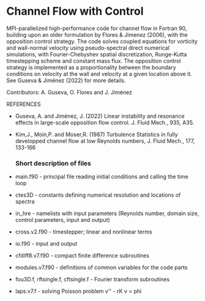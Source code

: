 # Channel Flow with Control

MPI-parallelized high-performance code for channel flow in Fortran 90, building upon an older formulation by Flores & Jimenez (2006), with the opposition control strategy. The code solves coupled equations for vorticity and wall-normal velocity using pseudo-spectral direct numerical simulations, with Fourier-Chebyshev spatial discretization, Runge-Kutta timestepping scheme and constant mass flux. The opposition control strategy is implemented as a proportionality between the boundary conditions on velocity at the wall and velocity at a given location above it. See Guseva & Jiménez (2022) for more details.


Contributors: A. Guseva, O. Flores and J. Jiménez     

REFERENCES 
- Guseva, A. and Jiménez, J. (2022) Linear instability and resonance effects in large-scale opposition flow control. J. Fluid Mech., 935, A35.   
- Kim,J., Moin,P. and Moser,R. (1987) Turbulence Statistics in fully developped channel flow at low Reynolds numbers, J. Fluid Mech., 177, 133-166

  ### Short description of files

- main.f90 - principal file reading initial conditions and calling the time loop  
- ctes3D - constants defining numerical resolution and locations of spectra
- in_hre - namelists with input parameters (Reynolds number, domain size, control parameters, input and output)
- cross.v2.f90 - timestepper; linear and nonlinear terms
- io.f90 - input and output
- cfdiff8.v7.f90 - compact finite difference subroutines
- modules.v7.f90 - definitions of common variables for the code parts
- fou3D.f, rftsingle.f, cftsingle.f - Fourier transform subroutines
- laps.v7.f - solving Poisson problem v'' - rK v = phi 

